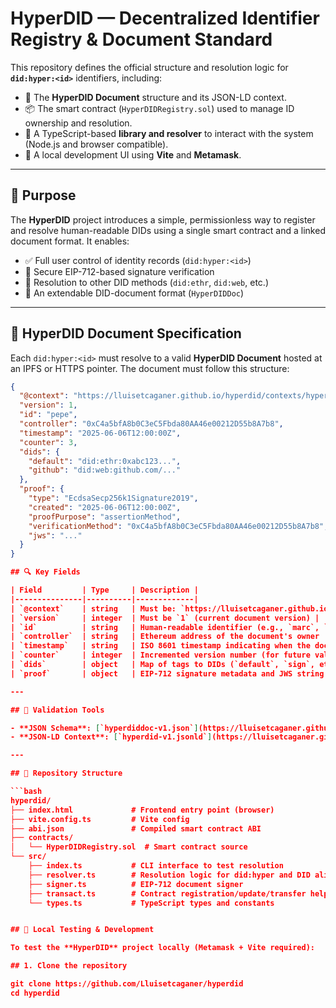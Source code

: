 # HyperDID — Decentralized Identifier Registry & Document Standard

This repository defines the official structure and resolution logic for **`did:hyper:<id>`** identifiers, including:

- 📄 The **HyperDID Document** structure and its JSON-LD context.
- 📦 The smart contract (`HyperDIDRegistry.sol`) used to manage ID ownership and resolution.
- 🧩 A TypeScript-based **library and resolver** to interact with the system (Node.js and browser compatible).
- 🧪 A local development UI using **Vite** and **Metamask**.

---

## 🔧 Purpose

The **HyperDID** project introduces a simple, permissionless way to register and resolve human-readable DIDs using a single smart contract and a linked document format. It enables:

- ✅ Full user control of identity records (`did:hyper:<id>`)
- 🔐 Secure EIP-712-based signature verification
- 🧭 Resolution to other DID methods (`did:ethr`, `did:web`, etc.)
- 🧱 An extendable DID-document format (`HyperDIDDoc`)

---

## 📘 HyperDID Document Specification

Each `did:hyper:<id>` must resolve to a valid **HyperDID Document** hosted at an IPFS or HTTPS pointer. The document must follow this structure:

```json
{
  "@context": "https://lluisetcaganer.github.io/hyperdid/contexts/hyperdid-v1.jsonld",
  "version": 1,
  "id": "pepe",
  "controller": "0xC4a5bfA8b0C3eC5Fbda80AA46e00212D55b8A7b8",
  "timestamp": "2025-06-06T12:00:00Z",
  "counter": 3,
  "dids": {
    "default": "did:ethr:0xabc123...",
    "github": "did:web:github.com/..."
  },
  "proof": {
    "type": "EcdsaSecp256k1Signature2019",
    "created": "2025-06-06T12:00:00Z",
    "proofPurpose": "assertionMethod",
    "verificationMethod": "0xC4a5bfA8b0C3eC5Fbda80AA46e00212D55b8A7b8",
    "jws": "..."
  }
}

## 🔍 Key Fields

| Field         | Type     | Description |
|---------------|----------|-------------|
| `@context`    | string   | Must be: `https://lluisetcaganer.github.io/hyperdid/contexts/hyperdid-v1.jsonld` |
| `version`     | integer  | Must be `1` (current document version) |
| `id`          | string   | Human-readable identifier (e.g., `marc`, `pepe`) |
| `controller`  | string   | Ethereum address of the document's owner |
| `timestamp`   | string   | ISO 8601 timestamp indicating when the document was last signed |
| `counter`     | integer  | Incremented version number (for future validation) |
| `dids`        | object   | Map of tags to DIDs (`default`, `sign`, etc.) |
| `proof`       | object   | EIP-712 signature metadata and JWS string |

---

## 🧩 Validation Tools

- **JSON Schema**: [`hyperdiddoc-v1.json`](https://lluisetcaganer.github.io/hyperdid/schemas/hyperdiddoc-v1.json)
- **JSON-LD Context**: [`hyperdid-v1.jsonld`](https://lluisetcaganer.github.io/hyperdid/contexts/hyperdid-v1.jsonld)

---

## 📁 Repository Structure

```bash
hyperdid/
├── index.html             # Frontend entry point (browser)
├── vite.config.ts         # Vite config
├── abi.json               # Compiled smart contract ABI
├── contracts/
│   └── HyperDIDRegistry.sol  # Smart contract source
└── src/
    ├── index.ts           # CLI interface to test resolution
    ├── resolver.ts        # Resolution logic for did:hyper and DID aliases
    ├── signer.ts          # EIP-712 document signer
    ├── transact.ts        # Contract registration/update/transfer helpers
    └── types.ts           # TypeScript types and constants


## 🧪 Local Testing & Development

To test the **HyperDID** project locally (Metamask + Vite required):

## 1. Clone the repository

git clone https://github.com/Lluisetcaganer/hyperdid
cd hyperdid
